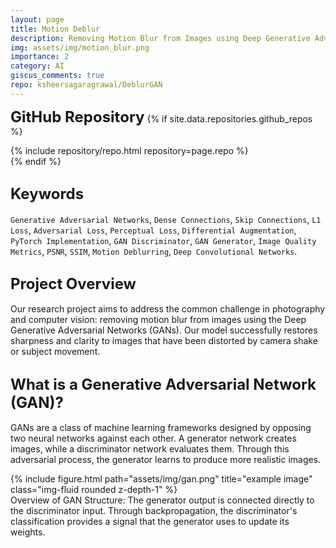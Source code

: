 ```yaml
---
layout: page
title: Motion Deblur
description: Removing Motion Blur from Images using Deep Generative Adversarial Network
img: assets/img/motion_blur.png
importance: 2
category: AI
giscus_comments: true
repo: ksheersagaragrawal/DeblurGAN
---
```


<span style="font-size: 24px;font-weight: bold;">GitHub Repository</span>
{% if site.data.repositories.github_repos %}
<div class="repositories d-flex flex-wrap flex-md-row flex-column justify-content-between align-items-center">
    {% include repository/repo.html repository=page.repo %}
</div>
{% endif %}

## <span style="font-size: 24px;font-weight: bold;">Keywords <a href="{{ site.baseurl }}/assets/pdf/motion_blur.pdf" title="CV"><i class="fas fa-file-pdf"></i></a></span>
`Generative Adversarial Networks`, `Dense Connections`, `Skip Connections`, `L1 Loss`, `Adversarial Loss`, `Perceptual Loss`, `Differential Augmentation`, `PyTorch Implementation`, `GAN Discriminator`, `GAN Generator`, `Image Quality Metrics`, `PSNR`, `SSIM`, `Motion Deblurring`, `Deep Convolutional Networks`.

## <span style="font-size: 24px;font-weight: bold;">Project Overview</span>
Our research project aims to address the common challenge in photography and computer vision: removing motion blur from images using the Deep Generative Adversarial Networks (GANs). Our model successfully restores sharpness and clarity to images that have been distorted by camera shake or subject movement.

## <span style="font-size: 24px;font-weight: bold;">What is a Generative Adversarial Network (GAN)?</span>
GANs are a class of machine learning frameworks designed by opposing two neural networks against each other. A generator network creates images, while a discriminator network evaluates them. Through this adversarial process, the generator learns to produce more realistic images.

<div class="row">
    <div class="col-sm-12 mt-md-0 mx-auto text-center">
         {% include figure.html path="assets/img/gan.png" title="example image" class="img-fluid rounded z-depth-1" %}
    </div>
</div>
<div class="caption">
    Overview of GAN Structure: The generator output is connected directly to the discriminator input. Through backpropagation, the discriminator's classification provides a signal that the generator uses to update its weights.
</div>
